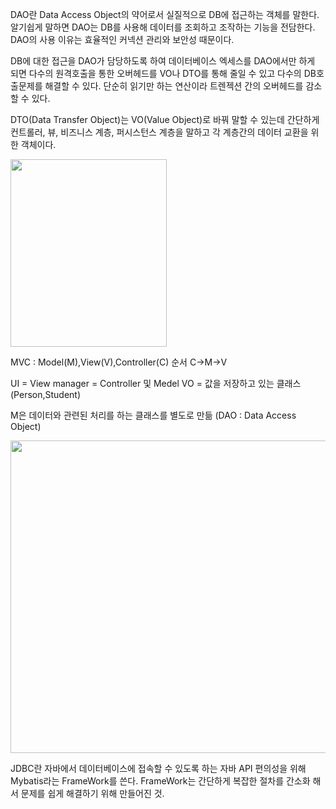 DAO란 Data Access Object의 약어로서 실질적으로 DB에 접근하는 객체를 말한다.
알기쉽게 말하면 DAO는 DB를 사용해 데이터를 조회하고 조작하는 기능을 전담한다.
DAO의 사용 이유는 효율적인 커넥션 관리와 보안성 때문이다.

DB에 대한 접근을 DAO가 담당하도록 하여 데이터베이스 엑세스를 DAO에서만
하게 되면 다수의 원격호출을 통한 오버헤드를 VO나 DTO를 통해 줄일 수 있고
다수의 DB호출문제를 해결할 수 있다. 단순히 읽기만 하는 연산이라 트렌젝션
간의 오버헤드를 감소할 수 있다.

DTO(Data Transfer Object)는 VO(Value Object)로 바꿔 말할 수 있는데
간단하게 컨트롤러, 뷰, 비즈니스 계층, 퍼시스턴스 계층을 말하고 각 계층간의
데이터 교환을 위한 객체이다.

<img src="https://user-images.githubusercontent.com/93306929/178177268-4fbd4294-3091-493a-b44d-e1a223363b2f.png" width="250" height="300"/>

MVC : Model(M),View(V),Controller(C)
순서 C->M->V

UI = View
manager = Controller 및 Medel
VO = 값을 저장하고 있는 클래스 (Person,Student)

M은 데이터와 관련된 처리를 하는 클래스를 별도로 만듦 (DAO : Data Access Object)

<img src="https://user-images.githubusercontent.com/93306929/178178336-6c58fd5e-29d7-412a-8715-f569a740ab16.png" width="700" height="500"/>


JDBC란 자바에서 데이터베이스에 접속할 수 있도록 하는 자바 API
편의성을 위해 Mybatis라는 FrameWork를 쓴다.
FrameWork는 간단하게 복잡한 절차를 간소화 해서 문제를 쉽게 해결하기 위해 만들어진 것.
